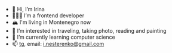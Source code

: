 - 👋 Hi, I’m Irina
- 👩🏽‍💻 I’m a frontend developer
- 🏔️ I'm living in Montenegro now
- 👀 I’m interested in traveling, taking photo, reading and painting
- 🌱 I’m currently learning computer science
- 📫 [tg](https://t.me/Irenese), 
  email: [i.nesterenko@gmail.com](mailto:i.nesterenko@gmail.com)

